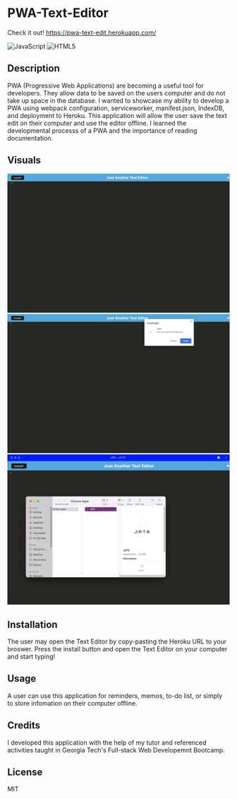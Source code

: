 # PWA-Text-Editor

Check it out!  https://pwa-text-edit.herokuapp.com/

![JavaScript](https://img.shields.io/badge/javascript-%23323330.svg?style=for-the-badge&logo=javascript&logoColor=%23F7DF1E) ![HTML5](https://img.shields.io/badge/html5-%23E34F26.svg?style=for-the-badge&logo=html5&logoColor=white)

## Description
PWA (Progressive Web Applications) are becoming a useful tool for developers. They allow data to be saved on the users computer and do not take up space in the database.
I wanted to showcase my ability to develop a PWA using webpack configuration, serviceworker, manifest.json, IndexDB, and deployment to Heroku.
This application will allow the user save the text edit on their computer and use the editor offline.
I learned the developmental processs of a PWA and the importance of reading documentation.

## Visuals
<img src="/images/landingpage.png" alt="landing page from heroku"/>
<img src="/images/installationpromptbox.png" alt="install prompt box"/>
<img src="/images/downloadedtodesktop.png" alt="downloaded to desktop"/>


## Installation
The user may open the Text Editor by copy-pasting the Heroku URL to your broswer. Press the install button and open the Text Editor on your computer and start typing!

## Usage
A user can use this application for reminders, memos, to-do list, or simply to store infomation on their computer offline.

## Credits
I developed this application with the help of my tutor and referenced activities taught in Georgia Tech's Full-stack Web Developemnt Bootcamp.

## License
MIT

